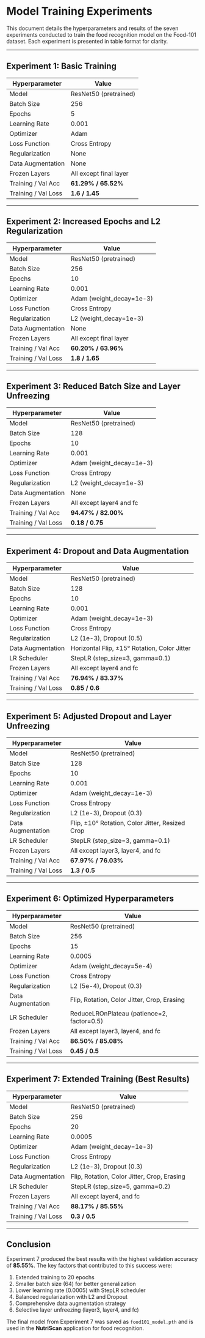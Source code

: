 # Model Training Experiments

This document details the hyperparameters and results of the seven experiments conducted to train the food recognition model on the Food-101 dataset. Each experiment is presented in table format for clarity.

---

## Experiment 1: Basic Training

| Hyperparameter      | Value                      |
|---------------------|----------------------------|
| Model               | ResNet50 (pretrained)      |
| Batch Size          | 256                        |
| Epochs              | 5                          |
| Learning Rate       | 0.001                      |
| Optimizer           | Adam                       |
| Loss Function       | Cross Entropy              |
| Regularization      | None                       |
| Data Augmentation   | None                       |
| Frozen Layers       | All except final layer     |
| Training / Val Acc  | **61.29% / 65.52%**        |
| Training / Val Loss | **1.6 / 1.45**             |

---

## Experiment 2: Increased Epochs and L2 Regularization

| Hyperparameter      | Value                      |
|---------------------|----------------------------|
| Model               | ResNet50 (pretrained)      |
| Batch Size          | 256                        |
| Epochs              | 10                         |
| Learning Rate       | 0.001                      |
| Optimizer           | Adam (weight_decay=1e-3)   |
| Loss Function       | Cross Entropy              |
| Regularization      | L2 (weight_decay=1e-3)     |
| Data Augmentation   | None                       |
| Frozen Layers       | All except final layer     |
| Training / Val Acc  | **60.20% / 63.96%**        |
| Training / Val Loss | **1.8 / 1.65**             |

---

## Experiment 3: Reduced Batch Size and Layer Unfreezing

| Hyperparameter      | Value                          |
|---------------------|--------------------------------|
| Model               | ResNet50 (pretrained)          |
| Batch Size          | 128                            |
| Epochs              | 10                             |
| Learning Rate       | 0.001                          |
| Optimizer           | Adam (weight_decay=1e-3)       |
| Loss Function       | Cross Entropy                  |
| Regularization      | L2 (weight_decay=1e-3)         |
| Data Augmentation   | None                           |
| Frozen Layers       | All except layer4 and fc       |
| Training / Val Acc  | **94.47% / 82.00%**            |
| Training / Val Loss | **0.18 / 0.75**                |

---

## Experiment 4: Dropout and Data Augmentation

| Hyperparameter      | Value                                      |
|---------------------|--------------------------------------------|
| Model               | ResNet50 (pretrained)                      |
| Batch Size          | 128                                        |
| Epochs              | 10                                         |
| Learning Rate       | 0.001                                      |
| Optimizer           | Adam (weight_decay=1e-3)                   |
| Loss Function       | Cross Entropy                              |
| Regularization      | L2 (1e-3), Dropout (0.5)                   |
| Data Augmentation   | Horizontal Flip, ±15° Rotation, Color Jitter |
| LR Scheduler        | StepLR (step_size=3, gamma=0.1)            |
| Frozen Layers       | All except layer4 and fc                   |
| Training / Val Acc  | **76.94% / 83.37%**                        |
| Training / Val Loss | **0.85 / 0.6**                             |

---

## Experiment 5: Adjusted Dropout and Layer Unfreezing

| Hyperparameter      | Value                                           |
|---------------------|-------------------------------------------------|
| Model               | ResNet50 (pretrained)                           |
| Batch Size          | 128                                             |
| Epochs              | 10                                              |
| Learning Rate       | 0.001                                           |
| Optimizer           | Adam (weight_decay=1e-3)                        |
| Loss Function       | Cross Entropy                                   |
| Regularization      | L2 (1e-3), Dropout (0.3)                        |
| Data Augmentation   | Flip, ±10° Rotation, Color Jitter, Resized Crop |
| LR Scheduler        | StepLR (step_size=3, gamma=0.1)                 |
| Frozen Layers       | All except layer3, layer4, and fc              |
| Training / Val Acc  | **67.97% / 76.03%**                             |
| Training / Val Loss | **1.3 / 0.5**                                   |

---

## Experiment 6: Optimized Hyperparameters

| Hyperparameter      | Value                                           |
|---------------------|-------------------------------------------------|
| Model               | ResNet50 (pretrained)                           |
| Batch Size          | 256                                             |
| Epochs              | 15                                              |
| Learning Rate       | 0.0005                                          |
| Optimizer           | Adam (weight_decay=5e-4)                        |
| Loss Function       | Cross Entropy                                   |
| Regularization      | L2 (5e-4), Dropout (0.3)                        |
| Data Augmentation   | Flip, Rotation, Color Jitter, Crop, Erasing     |
| LR Scheduler        | ReduceLROnPlateau (patience=2, factor=0.5)      |
| Frozen Layers       | All except layer3, layer4, and fc              |
| Training / Val Acc  | **86.50% / 85.08%**                             |
| Training / Val Loss | **0.45 / 0.5**                                  |

---

## Experiment 7: Extended Training (Best Results)

| Hyperparameter      | Value                                           |
|---------------------|-------------------------------------------------|
| Model               | ResNet50 (pretrained)                           |
| Batch Size          | 256                                              |
| Epochs              | 20                                              |
| Learning Rate       | 0.0005                                          |
| Optimizer           | Adam (weight_decay=1e-3)                        |
| Loss Function       | Cross Entropy                                   |
| Regularization      | L2 (1e-3), Dropout (0.3)                        |
| Data Augmentation   | Flip, Rotation, Color Jitter, Crop, Erasing     |
| LR Scheduler        | StepLR (step_size=5, gamma=0.2)                 |
| Frozen Layers       | All except layer4, and fc              |
| Training / Val Acc  | **88.17% / 85.55%**                             |
| Training / Val Loss | **0.3 / 0.5**                                   |

---

## Conclusion

Experiment 7 produced the best results with the highest validation accuracy of **85.55%**. The key factors that contributed to this success were:

1. Extended training to 20 epochs  
2. Smaller batch size (64) for better generalization  
3. Lower learning rate (0.0005) with StepLR scheduler  
4. Balanced regularization with L2 and Dropout  
5. Comprehensive data augmentation strategy  
6. Selective layer unfreezing (layer3, layer4, and fc)

The final model from Experiment 7 was saved as `food101_model.pth` and is used in the **NutriScan** application for food recognition.
